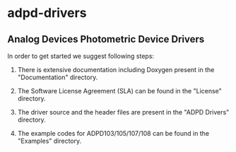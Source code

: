 # adpd-drivers
Analog Devices Photometric Device Drivers 
-----------------------------------------
In order to get started we suggest following steps:

1. There is extensive documentation including Doxygen present in the "Documentation" directory.

2. The Software License Agreement (SLA) can be found in the "License" directory. 

3. The driver source and the header files are present in the "ADPD Drivers" directory.

4. The example codes for ADPD103/105/107/108 can be found in the "Examples" directory.
